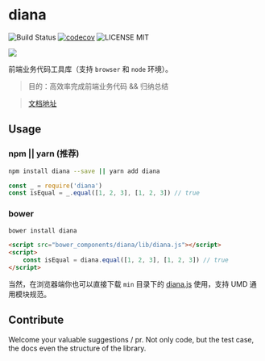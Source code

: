 # diana

![Build Status](https://travis-ci.org/MuYunyun/diana.svg?branch=master) [![codecov](https://codecov.io/gh/MuYunyun/diana/branch/master/graph/badge.svg)](https://codecov.io/gh/MuYunyun/diana) ![LICENSE MIT](https://img.shields.io/npm/l/express.svg)

![](http://oqhtscus0.bkt.clouddn.com/5aa428c1014d75db4d2d331fb2b41334.jpg-muyy)

前端业务代码工具库（支持 `browser` 和 `node` 环境）。

> 目的：高效率完成前端业务代码 && 归纳总结

> [文档地址](http://muyunyun.cn/diana/)

## Usage

### npm || yarn (推荐)

```bash
npm install diana --save || yarn add diana
```

```js
const _ = require('diana')
const isEqual = _.equal([1, 2, 3], [1, 2, 3]) // true
```

### bower

```bash
bower install diana
```

```html
<script src="bower_components/diana/lib/diana.js"></script>
<script>
    const isEqual = diana.equal([1, 2, 3], [1, 2, 3]) // true
</script>
```

当然，在浏览器端你也可以直接下载 `min` 目录下的 [diana.js](https://github.com/MuYunyun/diana/blob/master/lib/diana.js) 使用，支持 UMD 通用模块规范。

## Contribute

Welcome your valuable suggestions / pr. Not only code, but the test case, the docs even the structure of the library.